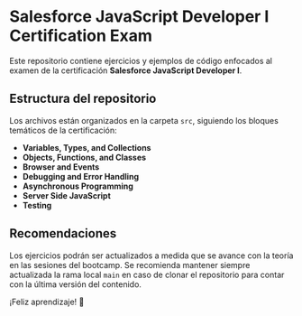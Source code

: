 # Salesforce JavaScript Developer I Certification Exam

Este repositorio contiene ejercicios y ejemplos de código enfocados al examen de la certificación **Salesforce JavaScript Developer I**.

## Estructura del repositorio
Los archivos están organizados en la carpeta `src`, siguiendo los bloques temáticos de la certificación:

- **Variables, Types, and Collections**
- **Objects, Functions, and Classes**
- **Browser and Events**
- **Debugging and Error Handling**
- **Asynchronous Programming**
- **Server Side JavaScript**
- **Testing**

## Recomendaciones
Los ejercicios podrán ser actualizados a medida que se avance con la teoría en las sesiones del bootcamp. Se recomienda mantener siempre actualizada la rama local `main` en caso de clonar el repositorio para contar con la última versión del contenido.

¡Feliz aprendizaje! 🚀
